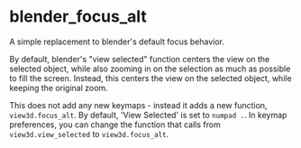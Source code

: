 # blender_focus_alt
A simple replacement to blender's default focus behavior.

By default, blender's "view selected" function centers the view on the selected object, while also zooming in on the selection as much as possible to fill the screen.
Instead, this centers the view on the selected object, while keeping the original zoom.

This does not add any new keymaps - instead it adds a new function, `view3d.focus_alt`. By default, 'View Selected' is set to `numpad .`. In keymap preferences, you can change the function that calls from `view3d.view_selected` to `view3d.focus_alt`.
